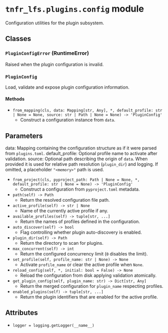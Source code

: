 # `tnfr_lfs.plugins.config` module
Configuration utilities for the plugin subsystem.

## Classes
### `PluginConfigError` (RuntimeError)
Raised when the plugin configuration is invalid.

### `PluginConfig`
Load, validate and expose plugin configuration information.

#### Methods
- `from_mapping(cls, data: Mapping[str, Any], *, default_profile: str | None = None, source: str | Path | None = None) -> 'PluginConfig'`
  - Construct a configuration instance from ``data``.

Parameters
----------
data:
    Mapping containing the configuration structure as if it were parsed
    from ``plugins.toml``.
default_profile:
    Optional profile name to activate after validation.
source:
    Optional path describing the origin of ``data``. When provided it is
    used for relative path resolution (``plugin_dir``) and logging. If
    omitted, a placeholder ``"<memory>"`` path is used.
- `from_project(cls, pyproject_path: Path | None = None, *, default_profile: str | None = None) -> 'PluginConfig'`
  - Construct a configuration from ``pyproject.toml`` metadata.
- `path(self) -> Path`
  - Return the resolved configuration file path.
- `active_profile(self) -> str | None`
  - Name of the currently active profile if any.
- `available_profiles(self) -> tuple[str, ...]`
  - Return the names of profiles defined in the configuration.
- `auto_discover(self) -> bool`
  - Flag controlling whether plugin auto-discovery is enabled.
- `plugin_dir(self) -> Path`
  - Return the directory to scan for plugins.
- `max_concurrent(self) -> int`
  - Return the configured concurrency limit (``0`` disables the limit).
- `set_profile(self, profile_name: str | None) -> None`
  - Activate ``profile_name`` or clear the active profile when ``None``.
- `reload_config(self, *, initial: bool = False) -> None`
  - Reload the configuration from disk applying validation atomically.
- `get_plugin_config(self, plugin_name: str) -> Dict[str, Any]`
  - Return the merged configuration for ``plugin_name`` respecting profiles.
- `enabled_plugins(self) -> tuple[str, ...]`
  - Return the plugin identifiers that are enabled for the active profile.

## Attributes
- `logger = logging.getLogger(__name__)`


